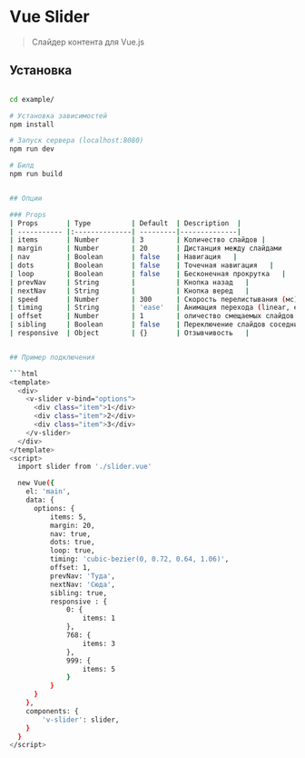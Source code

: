 # Vue Slider

> Слайдер контента для Vue.js

## Установка

``` bash

cd example/

# Установка зависимостей
npm install

# Запуск сервера (localhost:8080)
npm run dev

# Билд
npm run build


## Опции

### Props
| Props       | Type          | Default  | Description  |
| ----------- |:--------------| ---------|--------------|
| items       | Number        | 3        | Количество слайдов |
| margin      | Number        | 20       | Дистанция между слайдами   |
| nav         | Boolean       | false    | Навигация   |
| dots        | Boolean       | false    | Точечная навигация   |
| loop        | Boolean       | false    | Бесконечная прокрутка   |
| prevNav     | String        |          | Кнопка назад   |
| nextNav     | String        |          | Кнопка веред   |
| speed       | Number        | 300      | Скорость перелистывания (мс)   |
| timing      | String        | 'ease'   | Анимация перехода (linear, ease-in, ease-out, ease-in-out)  |
| offset      | Number        | 1        | оличество смещаемых слайдов   |
| sibling     | Boolean       | false    | Переключение слайдов соседними блоками   |
| responsive  | Object        | {}       | Отзывчивость   |


## Пример подключения

```html
<template>
  <div>
    <v-slider v-bind="options">
      <div class="item">1</div>
      <div class="item">2</div>
      <div class="item">3</div>
    </v-slider>
  </div>
</template>
<script>
  import slider from './slider.vue'

  new Vue({
    el: 'main',
    data: {
      options: {
          items: 5,
          margin: 20,
          nav: true,
          dots: true,
          loop: true,
          timing: 'cubic-bezier(0, 0.72, 0.64, 1.06)',
          offset: 1,
          prevNav: 'Туда',
          nextNav: 'Сюда',
          sibling: true,
          responsive : {
              0: {
                  items: 1
              },
              768: {
                  items: 3
              },
              999: {
                  items: 5
              }
          }
      }
    },
    components: {
        'v-slider': slider,
    }
  }
</script>
```
